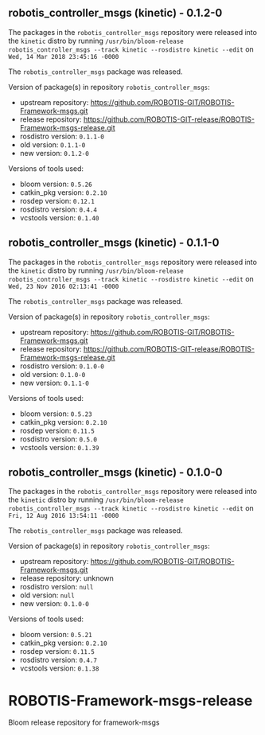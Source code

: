 ## robotis_controller_msgs (kinetic) - 0.1.2-0

The packages in the `robotis_controller_msgs` repository were released into the `kinetic` distro by running `/usr/bin/bloom-release robotis_controller_msgs --track kinetic --rosdistro kinetic --edit` on `Wed, 14 Mar 2018 23:45:16 -0000`

The `robotis_controller_msgs` package was released.

Version of package(s) in repository `robotis_controller_msgs`:

- upstream repository: https://github.com/ROBOTIS-GIT/ROBOTIS-Framework-msgs.git
- release repository: https://github.com/ROBOTIS-GIT-release/ROBOTIS-Framework-msgs-release.git
- rosdistro version: `0.1.1-0`
- old version: `0.1.1-0`
- new version: `0.1.2-0`

Versions of tools used:

- bloom version: `0.5.26`
- catkin_pkg version: `0.2.10`
- rosdep version: `0.12.1`
- rosdistro version: `0.4.4`
- vcstools version: `0.1.40`


## robotis_controller_msgs (kinetic) - 0.1.1-0

The packages in the `robotis_controller_msgs` repository were released into the `kinetic` distro by running `/usr/bin/bloom-release robotis_controller_msgs --track kinetic --rosdistro kinetic --edit` on `Wed, 23 Nov 2016 02:13:41 -0000`

The `robotis_controller_msgs` package was released.

Version of package(s) in repository `robotis_controller_msgs`:

- upstream repository: https://github.com/ROBOTIS-GIT/ROBOTIS-Framework-msgs.git
- release repository: https://github.com/ROBOTIS-GIT-release/ROBOTIS-Framework-msgs-release.git
- rosdistro version: `0.1.0-0`
- old version: `0.1.0-0`
- new version: `0.1.1-0`

Versions of tools used:

- bloom version: `0.5.23`
- catkin_pkg version: `0.2.10`
- rosdep version: `0.11.5`
- rosdistro version: `0.5.0`
- vcstools version: `0.1.39`


## robotis_controller_msgs (kinetic) - 0.1.0-0

The packages in the `robotis_controller_msgs` repository were released into the `kinetic` distro by running `/usr/bin/bloom-release robotis_controller_msgs --track kinetic --rosdistro kinetic --edit` on `Fri, 12 Aug 2016 13:54:11 -0000`

The `robotis_controller_msgs` package was released.

Version of package(s) in repository `robotis_controller_msgs`:

- upstream repository: https://github.com/ROBOTIS-GIT/ROBOTIS-Framework-msgs.git
- release repository: unknown
- rosdistro version: `null`
- old version: `null`
- new version: `0.1.0-0`

Versions of tools used:

- bloom version: `0.5.21`
- catkin_pkg version: `0.2.10`
- rosdep version: `0.11.5`
- rosdistro version: `0.4.7`
- vcstools version: `0.1.38`


# ROBOTIS-Framework-msgs-release
Bloom release repository for framework-msgs
